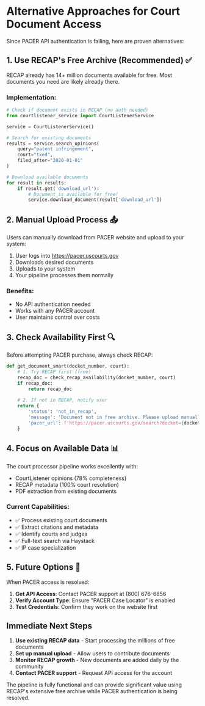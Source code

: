 # Alternative Approaches for Court Document Access

Since PACER API authentication is failing, here are proven alternatives:

## 1. Use RECAP's Free Archive (Recommended) ✅

RECAP already has 14+ million documents available for free. Most documents you need are likely already there.

### Implementation:
```python
# Check if document exists in RECAP (no auth needed)
from courtlistener_service import CourtListenerService

service = CourtListenerService()

# Search for existing documents
results = service.search_opinions(
    query="patent infringement",
    court="txed",
    filed_after="2020-01-01"
)

# Download available documents
for result in results:
    if result.get('download_url'):
        # Document is available for free!
        service.download_document(result['download_url'])
```

## 2. Manual Upload Process 📤

Users can manually download from PACER website and upload to your system:

1. User logs into https://pacer.uscourts.gov
2. Downloads desired documents
3. Uploads to your system
4. Your pipeline processes them normally

### Benefits:
- No API authentication needed
- Works with any PACER account
- User maintains control over costs

## 3. Check Availability First 🔍

Before attempting PACER purchase, always check RECAP:

```python
def get_document_smart(docket_number, court):
    # 1. Try RECAP first (free)
    recap_doc = check_recap_availability(docket_number, court)
    if recap_doc:
        return recap_doc
    
    # 2. If not in RECAP, notify user
    return {
        'status': 'not_in_recap',
        'message': 'Document not in free archive. Please upload manually.',
        'pacer_url': f'https://pacer.uscourts.gov/search?docket={docket_number}'
    }
```

## 4. Focus on Available Data 📊

The court processor pipeline works excellently with:
- CourtListener opinions (78% completeness)
- RECAP metadata (100% court resolution)
- PDF extraction from existing documents

### Current Capabilities:
- ✅ Process existing court documents
- ✅ Extract citations and metadata
- ✅ Identify courts and judges
- ✅ Full-text search via Haystack
- ✅ IP case specialization

## 5. Future Options 🔮

When PACER access is resolved:
1. **Get API Access**: Contact PACER support at (800) 676-6856
2. **Verify Account Type**: Ensure "PACER Case Locator" is enabled
3. **Test Credentials**: Confirm they work on the website first

## Immediate Next Steps

1. **Use existing RECAP data** - Start processing the millions of free documents
2. **Set up manual upload** - Allow users to contribute documents
3. **Monitor RECAP growth** - New documents are added daily by the community
4. **Contact PACER support** - Request API access for the account

The pipeline is fully functional and can provide significant value using RECAP's extensive free archive while PACER authentication is being resolved.